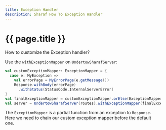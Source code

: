 ```yaml
---
title: Exception Handler
description: Sharaf How To Exception Handler
---
```


# {{ page.title }}

How to customize the Exception handler?

Use the `withExceptionMapper` on `UndertowSharafServer`:
```scala
val customExceptionMapper: ExceptionMapper = {
  case e: MyException =>
    val errorPage = MyErrorPage(e.getMessage())
    Response.withBody(errorPage)
      .withStatus(StatusCode.InternalServerError)
}
val finalExceptionMapper = customExceptionMapper.orElse(ExceptionMapper.default)
val server = UndertowSharafServer(routes).withExceptionMapper(finalExceptionMapper)
```

The `ExceptionMapper` is a partial function from an exception to `Response`.  
Here we need to chain our custom exception mapper before the default one.

